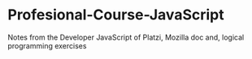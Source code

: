# Profesional-Course-JavaScript
Notes from the Developer JavaScript of Platzi, Mozilla doc and, logical programming exercises
